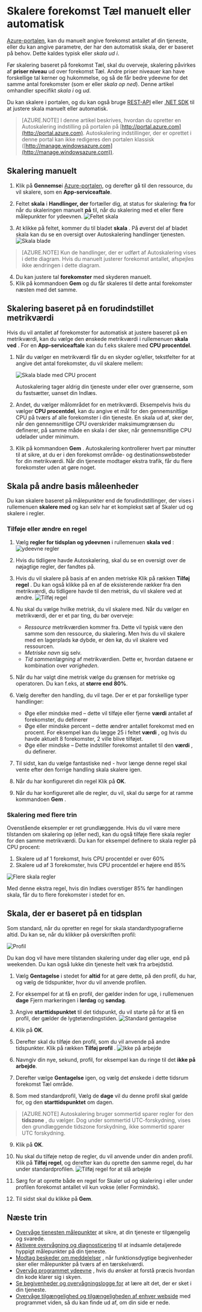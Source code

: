 <properties
    pageTitle="Skalere forekomst Tæl manuelt eller automatisk | Microsoft Azure"
    description="Lær at tilpasse dine tjenester Azure."
    authors="rboucher"
    manager="carolz"
    editor=""
    services="monitoring-and-diagnostics"
    documentationCenter="monitoring-and-diagnostics"/>

<tags
    ms.service="monitoring-and-diagnostics"
    ms.workload="na"
    ms.tgt_pltfrm="na"
    ms.devlang="na"
    ms.topic="article"
    ms.date="09/08/2015"
    ms.author="robb"/>

# <a name="scale-instance-count-manually-or-automatically"></a>Skalere forekomst Tæl manuelt eller automatisk

[Azure-portalen](https://portal.azure.com/), kan du manuelt angive forekomst antallet af din tjeneste, eller du kan angive parametre, der har den automatisk skala, der er baseret på behov. Dette kaldes typisk eller *skala ud* *i*.

Før skalering baseret på forekomst Tæl, skal du overveje, skalering påvirkes af **priser niveau** ud over forekomst Tæl. Andre priser niveauer kan have forskellige tal kerner og hukommelse, og så de får bedre ydeevne for det samme antal forekomster (som er eller *skala op* *ned*). Denne artikel omhandler specifikt *skala i* og *ud*.

Du kan skalere i portalen, og du kan også bruge [REST-API](https://msdn.microsoft.com/library/azure/dn931953.aspx) eller [.NET SDK](https://www.nuget.org/packages/Microsoft.Azure.Insights/) til at justere skala manuelt eller automatisk.

> [AZURE.NOTE] I denne artikel beskrives, hvordan du opretter en Autoskalering indstilling på portalen på [http://portal.azure.com](http://portal.azure.com). Autoskalering indstillinger, der er oprettet i denne portal kan ikke redigeres den portalen klassisk ([http://manage.windowsazure.com](http://manage.windowsazure.com)).

## <a name="scaling-manually"></a>Skalering manuelt

1. Klik på **Gennemse**i [Azure-portalen](https://portal.azure.com/), og derefter gå til den ressource, du vil skalere, som en **App-serviceaftale**.

2. Feltet **skala** i **Handlinger, der** fortæller dig, at status for skalering: **fra** for når du skaleringen manuelt **på** til, når du skalering med et eller flere målepunkter for ydeevnen.
    ![Feltet skala](./media/insights-how-to-scale/Insights_UsageLens.png)

3. At klikke på feltet, kommer du til bladet **skala** . På øverst del af bladet skala kan du se en oversigt over Autoskalering handlinger tjenesten.  
    ![Skala blade](./media/insights-how-to-scale/Insights_ScaleBladeDayZero.png)

>[AZURE.NOTE] Kun de handlinger, der er udført af Autoskalering vises i dette diagram. Hvis du manuelt justerer forekomst antallet, afspejles ikke ændringen i dette diagram.

4. Du kan justere tal **forekomster** med skyderen manuelt.
5. Klik på kommandoen **Gem** og du får skaleres til dette antal forekomster næsten med det samme.

## <a name="scaling-based-on-a-pre-set-metric"></a>Skalering baseret på en forudindstillet metrikværdi

Hvis du vil antallet af forekomster for automatisk at justere baseret på en metrikværdi, kan du vælge den ønskede metrikværdi i rullemenuen **skala ved** . For en **App-serviceaftale** kan du f.eks skalere med **CPU procentdel**.

1. Når du vælger en metrikværdi får du en skyder og/eller, tekstfelter for at angive det antal forekomster, du vil skalere mellem:

    ![Skala blade med CPU procent](./media/insights-how-to-scale/Insights_ScaleBladeCPU.png)

    Autoskalering tager aldrig din tjeneste under eller over grænserne, som du fastsætter, uanset din Indlæs.

2. Andet, du vælger målområdet for en metrikværdi. Eksempelvis hvis du vælger **CPU procentdel**, kan du angive et mål for den gennemsnitlige CPU på tværs af alle forekomster i din tjeneste. En skala ud af, sker der, når den gennemsnitlige CPU overskrider maksimumgrænsen du definerer, på samme måde en skala i der sker, når gennemsnitlige CPU udelader under minimum.

3. Klik på kommandoen **Gem** . Autoskalering kontrollerer hvert par minutter til at sikre, at du er i den forekomst område- og destinationswebsteder for din metrikværdi. Når din tjeneste modtager ekstra trafik, får du flere forekomster uden at gøre noget.

## <a name="scale-based-on-other-metrics"></a>Skala på andre basis måleenheder

Du kan skalere baseret på målepunkter end de forudindstillinger, der vises i rullemenuen **skalere med** og kan selv har et komplekst sæt af Skaler ud og skalere i regler.

### <a name="adding-or-changing-a-rule"></a>Tilføje eller ændre en regel

1. Vælg **regler for tidsplan og ydeevnen** i rullemenuen **skala ved** : ![ydeevne regler](./media/insights-how-to-scale/Insights_PerformanceRules.png)

2. Hvis du tidligere havde Autoskalering, skal du se en oversigt over de nøjagtige regler, der fandtes på.

3. Hvis du vil skalere på basis af en anden metriske Klik på rækken **Tilføj regel** . Du kan også klikke på en af de eksisterende rækker fra den metrikværdi, du tidligere havde til den metrisk, du vil skalere ved at ændre.
![Tilføj regel](./media/insights-how-to-scale/Insights_AddRule.png)

4. Nu skal du vælge hvilke metrisk, du vil skalere med. Når du vælger en metrikværdi, der er et par ting, du bør overveje:
    * *Ressource* metrikværdien kommer fra. Dette vil typisk være den samme som den ressource, du skalering. Men hvis du vil skalere med en lagerplads kø dybde, er den kø, du vil skalere ved ressourcen.
    * *Metriske navn* sig selv.
    * *Tid sammenlægning* af metrikværdien. Dette er, hvordan dataene er kombination over *varigheden*.

5. Når du har valgt dine metrisk vælge du grænsen for metriske og operatoren. Du kan f.eks, at **større end** **80%**.

6. Vælg derefter den handling, du vil tage. Der er et par forskellige typer handlinger:
    * Øge eller mindske med – dette vil tilføje eller fjerne **værdi** antallet af forekomster, du definerer
    * Øge eller mindske percent – dette ændrer antallet forekomst med en procent. For eksempel kan du lægge 25 i feltet **værdi** , og hvis du havde aktuelt 8 forekomster, 2 ville blive tilføjet.
    * Øge eller mindske – Dette indstiller forekomst antallet til den **værdi** , du definerer.

7. Til sidst, kan du vælge fantastiske ned - hvor længe denne regel skal vente efter den forrige handling skala skalere igen.

8. Når du har konfigureret din regel Klik på **OK**.

9. Når du har konfigureret alle de regler, du vil, skal du sørge for at ramme kommandoen **Gem** .

### <a name="scaling-with-multiple-steps"></a>Skalering med flere trin

Ovenstående eksempler er ret grundlæggende. Hvis du vil være mere tilstanden om skalering op (eller ned), kan du også tilføje flere skala regler for den samme metrikværdi. Du kan for eksempel definere to skala regler på CPU procent:

1. Skalere ud af 1 forekomst, hvis CPU procentdel er over 60%
2. Skalere ud af 3 forekomster, hvis CPU procentdel er højere end 85%

![Flere skala regler](./media/insights-how-to-scale/Insights_MultipleScaleRules.png)

Med denne ekstra regel, hvis din Indlæs overstiger 85% før handlingen skala, får du to flere forekomster i stedet for en.

## <a name="scale-based-on-a-schedule"></a>Skala, der er baseret på en tidsplan


Som standard, når du opretter en regel for skala standardtypografierne altid. Du kan se, når du klikker på overskriften profil:

![Profil](./media/insights-how-to-scale/Insights_Profile.png)

Du kan dog vil have mere tilstanden skalering under dag eller uge, end på weekenden. Du kan også lukke din tjeneste helt væk fra arbejdstid.

1. Vælg **Gentagelse** i stedet for **altid** for at gøre dette, på den profil, du har, og vælg de tidspunkter, hvor du vil anvende profilen.

2. For eksempel for at få en profil, der gælder inden for uge, i rullemenuen **dage** Fjern markeringen i **lørdag** og **søndag**.

3. Angive **starttidspunktet** til det tidspunkt, du vil starte på for at få en profil, der gælder de lygtetændingstiden.
    ![Standard gentagelse](./media/insights-how-to-scale/Insights_ProfileRecurrence.png)

4. Klik på **OK**.

5. Derefter skal du tilføje den profil, som du vil anvende på andre tidspunkter. Klik på rækken **Tilføj profil** .
    ![Ikke på arbejde](./media/insights-how-to-scale/Insights_ProfileOffWork.png)

6. Navngiv din nye, sekund, profil, for eksempel kan du ringe til det **ikke på arbejde**.

7. Derefter vælge **Gentagelse** igen, og vælg det ønskede i dette tidsrum forekomst Tæl område.

8. Som med standardprofil, Vælg de **dage** vil du denne profil skal gælde for, og den **starttidspunktet** om dagen.

>[AZURE.NOTE] Autoskalering bruger sommertid sparer regler for den **tidszone** , du vælger. Dog under sommertid UTC-forskydning, vises den grundlæggende tidszone forskydning, ikke sommertid sparer UTC forskydning.

9. Klik på **OK**.

10. Nu skal du tilføje netop de regler, du vil anvende under din anden profil. Klik på **Tilføj regel**, og derefter kan du oprette den samme regel, du har under standardprofilen.
    ![Tilføj regel for at slå arbejde](./media/insights-how-to-scale/Insights_RuleOffWork.png)

11. Sørg for at oprette både en regel for Skaler ud og skalering i eller under profilen forekomst antallet vil kun vokse (eller Formindsk).

12. Til sidst skal du klikke på **Gem**.

## <a name="next-steps"></a>Næste trin

* [Overvåge tjenesten målepunkter](insights-how-to-customize-monitoring.md) at sikre, at din tjeneste er tilgængelig og svarede.
* [Aktivere overvågning og diagnosticering](insights-how-to-use-diagnostics.md) til at indsamle detaljerede hyppigt målepunkter på din tjeneste.
* [Modtag beskeder om meddelelser](insights-receive-alert-notifications.md) , når funktionsdygtige begivenheder sker eller målepunkter på tværs af en tærskelværdi.
* [Overvåg programmet ydeevne](../application-insights/app-insights-azure-web-apps.md) , hvis du ønsker at forstå præcis hvordan din kode klarer sig i skyen.
* [Se begivenheder og overvågningslogge for](insights-debugging-with-events.md) at lære alt det, der er sket i din tjeneste.
* [Overvåge tilgængelighed og tilgængeligheden af enhver webside](../application-insights/app-insights-monitor-web-app-availability.md) med programmet viden, så du kan finde ud af, om din side er nede.
